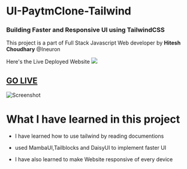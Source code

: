 



# UI-PaytmClone-Tailwind

### Building Faster and Responsive UI using TailwindCSS

This project is a part of Full Stack Javascript Web developer by **Hitesh Choudhary** @Ineuron


Here's the Live Deployed Website ![](https://img.shields.io/badge/Project%20-1-blue)


## [GO LIVE](https://uipaytmclone.netlify.app/)


![Screenshot](./SS.png)

# What I have learned in this project

- I have learned how to use tailwind by reading documentions

- used MambaUI,Tailblocks and DaisyUI to implement faster UI

- I have also learned to make Website responsive of every device
